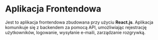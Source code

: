 # Aplikacja Frontendowa

Jest to aplikacja frontendowa zbudowana przy użyciu **React.js**. Aplikacja komunikuje się z backendem za pomocą API, umożliwiając rejestrację użytkowników, logowanie, wysyłanie e-maili, zarządzanie rozgrywką.
